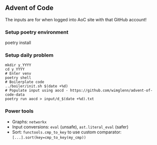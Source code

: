 ## Advent of Code

The inputs are for when logged into AoC site with that GitHub account!

### Setup poetry environment
poetry install

### Setup daily problem
```shell
mkdir y_YYYY
cd y_YYYY
# Enter venv
poetry shell
# Boilerplate code
../boiler/init.sh $(date +%d)
# Populate input using aocd - https://github.com/wimglenn/advent-of-code-data
poetry run aocd > input/d_$(date +%d).txt
```


### Power tools
- Graphs: `networkx`
- Input conversions: `eval` (unsafe), `ast.literal_eval` (safer)
- Sort: `functools.cmp_to_key` to use custom comparator: `[...].sort(key=cmp_to_key(my_cmp))`
